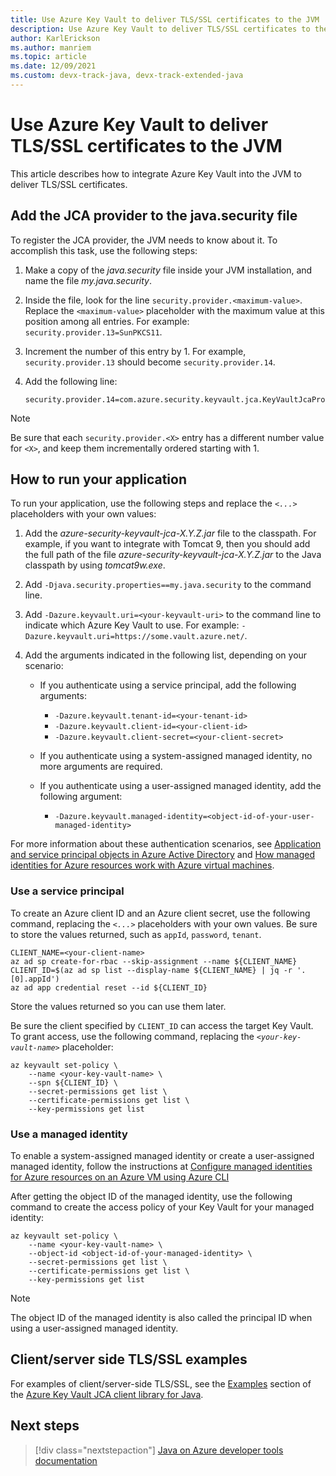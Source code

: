 ```yaml
---
title: Use Azure Key Vault to deliver TLS/SSL certificates to the JVM
description: Use Azure Key Vault to deliver TLS/SSL certificates to the JVM
author: KarlErickson
ms.author: manriem
ms.topic: article
ms.date: 12/09/2021
ms.custom: devx-track-java, devx-track-extended-java
---
```


# Use Azure Key Vault to deliver TLS/SSL certificates to the JVM

This article describes how to integrate Azure Key Vault into the JVM to deliver TLS/SSL certificates.

## Add the JCA provider to the java.security file

To register the JCA provider, the JVM needs to know about it. To accomplish this task, use the following steps:

1. Make a copy of the *java.security* file inside your JVM installation, and name the file *my.java.security*.
1. Inside the file, look for the line `security.provider.<maximum-value>`. Replace the `<maximum-value>` placeholder with the maximum value at this position among all entries. For example: `security.provider.13=SunPKCS11`.
1. Increment the number of this entry by 1. For example, `security.provider.13` should become `security.provider.14`.
1. Add the following line:

   ```text
   security.provider.14=com.azure.security.keyvault.jca.KeyVaultJcaProvider
   ```

> [!NOTE]
> Be sure that each `security.provider.<X>` entry has a different number value for `<X>`, and keep them incrementally ordered starting with 1.

## How to run your application

To run your application, use the following steps and replace the *`<...>`* placeholders with your own values:

1. Add the *azure-security-keyvault-jca-X.Y.Z.jar* file to the classpath. For example, if you want to integrate with Tomcat 9, then you should add the full path of the file *azure-security-keyvault-jca-X.Y.Z.jar* to the Java classpath by using *tomcat9w.exe*.
1. Add `-Djava.security.properties==my.java.security` to the command line.
1. Add `-Dazure.keyvault.uri=<your-keyvault-uri>` to the command line to indicate which Azure Key Vault to use. For example: `-Dazure.keyvault.uri=https://some.vault.azure.net/`.
1. Add the arguments indicated in the following list, depending on your scenario:

   * If you authenticate using a service principal, add the following arguments:

     * `-Dazure.keyvault.tenant-id=<your-tenant-id>`
     * `-Dazure.keyvault.client-id=<your-client-id>`
     * `-Dazure.keyvault.client-secret=<your-client-secret>`

   * If you authenticate using a system-assigned managed identity, no more arguments are required.

   * If you authenticate using a user-assigned managed identity, add the following argument:

     * `-Dazure.keyvault.managed-identity=<object-id-of-your-user-managed-identity>`

For more information about these authentication scenarios, see [Application and service principal objects in Azure Active Directory](/azure/active-directory/develop/app-objects-and-service-principals) and [How managed identities for Azure resources work with Azure virtual machines](/azure/active-directory/managed-identities-azure-resources/how-managed-identities-work-vm).

### Use a service principal

To create an Azure client ID and an Azure client secret, use the following command, replacing the *`<...>`* placeholders with your own values. Be sure to store the values returned, such as `appId`, `password`, `tenant`.

```azurecli
CLIENT_NAME=<your-client-name>
az ad sp create-for-rbac --skip-assignment --name ${CLIENT_NAME}
CLIENT_ID=$(az ad sp list --display-name ${CLIENT_NAME} | jq -r '.[0].appId')
az ad app credential reset --id ${CLIENT_ID}
```

Store the values returned so you can use them later.

Be sure the client specified by `CLIENT_ID` can access the target Key Vault. To grant access, use the following command, replacing the *`<your-key-vault-name>`* placeholder:

```azurecli
az keyvault set-policy \
    --name <your-key-vault-name> \
    --spn ${CLIENT_ID} \
    --secret-permissions get list \
    --certificate-permissions get list \
    --key-permissions get list
```

### Use a managed identity

To enable a system-assigned managed identity or create a user-assigned managed identity, follow the instructions at [Configure managed identities for Azure resources on an Azure VM using Azure CLI](/azure/active-directory/managed-identities-azure-resources/qs-configure-cli-windows-vm)

After getting the object ID of the managed identity, use the following command to create the access policy of your Key Vault for your managed identity:

```azurecli
az keyvault set-policy \
    --name <your-key-vault-name> \
    --object-id <object-id-of-your-managed-identity> \
    --secret-permissions get list \
    --certificate-permissions get list \
    --key-permissions get list
```

> [!NOTE]
> The object ID of the managed identity is also called the principal ID when using a user-assigned managed identity.

## Client/server side TLS/SSL examples

For examples of client/server-side TLS/SSL, see the [Examples](/java/api/overview/azure/security-keyvault-jca-readme#examples) section of the [Azure Key Vault JCA client library for Java](/java/api/overview/azure/security-keyvault-jca-readme).

## Next steps

> [!div class="nextstepaction"]
> [Java on Azure developer tools documentation](index.yml)
